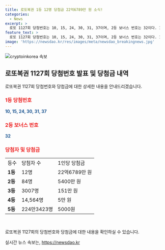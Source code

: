 ```yaml
---
title: 로또복권 1등 12명 당첨금 22억6789만 원 소식!
categories:
  - News
excerpt: >
  로또 1127회 당첨번호는 10, 15, 24, 30, 31, 37이며, 2등 보너스 번호는 32이다. 1등 당첨자는 12명으로, 각각 22억6789만 원을 받을 예정이며, 2등은 84명이 5400만 원, 3등은 3007명이 151만 원, 4등은 14만5646명이 5만 원, 5등은 224만3423명이 5000원을 받게 된다. 동행복권은 해당 결과를 발표했다.
feature_text: >
  로또 1127회 당첨번호는 10, 15, 24, 30, 31, 37이며, 2등 보너스 번호는 32이다. 1등 당첨자는 12명으로, 각각 22억6789만 원을 받을 예정이며, 2등은 84명이 5400만 원, 3등은 3007명이 151만 원, 4등은 14만5646명이 5만 원, 5등은 224만3423명이 5000원을 받게 된다. 동행복권은 해당 결과를 발표했다.
image: 'https://newsdao.kr/res/images/meta/newsdao_breakingnews.jpg'
---
```


<p><img src="https://newsdao.kr/res/images/meta/newsdao_breakingnews.jpg" alt="cryptoinkorea 속보" /></p>

<h2 data-ke-size="size26">로또복권 1127회 당첨번호 발표 및 당첨금 내역</h2>

<p data-ke-size="size16">로또복권 1127회 당첨번호와 당첨금에 대한 상세한 내용을 안내드리겠습니다.</p>

<h3><b><span style="color: #ee2323;">1등 당첨번호</span></b></h3>

<p data-ke-size="size16"><b><span style="color: #1a5490;">10, 15, 24, 30, 31, 37</span></b></p>

<h3><b><span style="color: #ee2323;">2등 보너스 번호</span></b></h3>

<p data-ke-size="size16"><b><span style="color: #1a5490;">32</span></b></p>

<h3><b><span style="color: #ee2323;">당첨자 및 당첨금</span></b></h3>

<table>
    <tr>
        <td>등수</td>
        <td>당첨자 수</td>
        <td>1인당 당첨금</td>
    </tr>
    <tr>
        <td><b>1등</b></td>
        <td>12명</td>
        <td>22억6789만 원</td>
    </tr>
    <tr>
        <td><b>2등</b></td>
        <td>84명</td>
        <td>5400만 원</td>
    </tr>
    <tr>
        <td><b>3등</b></td>
        <td>3007명</td>
        <td>151만 원</td>
    </tr>
    <tr>
        <td><b>4등</b></td>
        <td>14,564명</td>
        <td>5만 원</td>
    </tr>
    <tr>
        <td><b>5등</b></td>
        <td>224만3423명</td>
        <td>5000원</td>
    </tr>
</table>

<p data-ke-size="size16">&nbsp;</p>

<p data-ke-size="size16">로또복권 1127회의 당첨번호와 당첨금에 대한 내용을 확인하실 수 있습니다.</p>
실시간 뉴스 속보는, <a href="https://newsdao.kr" rel="dofollow">https://newsdao.kr</a>


